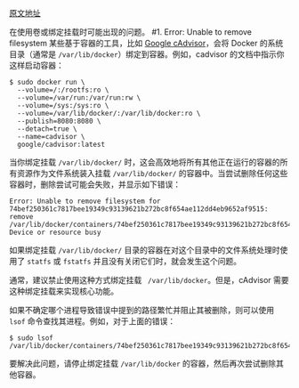 [原文地址](https://docs.docker.com/storage/troubleshooting_volume_errors/)

在使用卷或绑定挂载时可能出现的问题。
#1. Error: Unable to remove filesystem
某些基于容器的工具，比如 [Google cAdvisor](https://github.com/google/cadvisor)，会将 Docker 的系统目录（通常是 `/var/lib/docker`）绑定到容器。例如，cadvisor 的文档中指示你这样启动容器：
```
$ sudo docker run \
  --volume=/:/rootfs:ro \
  --volume=/var/run:/var/run:rw \
  --volume=/sys:/sys:ro \
  --volume=/var/lib/docker/:/var/lib/docker:ro \
  --publish=8080:8080 \
  --detach=true \
  --name=cadvisor \
  google/cadvisor:latest
```
当你绑定挂载 `/var/lib/docker/` 时，这会高效地将所有其他正在运行的容器的所有资源作为文件系统装入挂载 `/var/lib/docker/` 的容器中。当尝试删除任何这些容器时，删除尝试可能会失败，并显示如下错误：
```
Error: Unable to remove filesystem for
74bef250361c7817bee19349c93139621b272bc8f654ae112dd4eb9652af9515:
remove /var/lib/docker/containers/74bef250361c7817bee19349c93139621b272bc8f654ae112dd4eb9652af9515/shm:
Device or resource busy
```
如果绑定挂载 `/var/lib/docker/` 目录的容器在对这个目录中的文件系统处理时使用了 `statfs` 或 `fstatfs` 并且没有关闭它们时，就会发生这个问题。

通常，建议禁止使用这种方式绑定挂载 ` /var/lib/docker`。但是，cAdvisor 需要这种绑定挂载来实现核心功能。

如果不确定哪个进程导致错误中提到的路径繁忙并阻止其被删除，则可以使用 `lsof` 命令查找其进程。例如，对于上面的错误：
```
$ sudo lsof /var/lib/docker/containers/74bef250361c7817bee19349c93139621b272bc8f654ae112dd4eb9652af9515/shm
```
要解决此问题，请停止绑定挂载 `/var/lib/docker` 的容器，然后再次尝试删除其他容器。